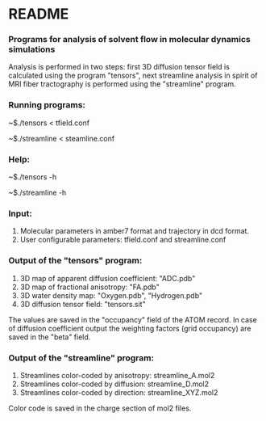 # README #

### Programs for analysis of solvent flow in molecular dynamics simulations ###

Analysis is performed in two steps: first 3D diffusion tensor field is calculated using the program "tensors", next streamline analysis in spirit of MRI fiber tractography is performed using the "streamline" program. 

### Running programs: ###
~$./tensors < tfield.conf

~$./streamline < steamline.conf

### Help: ###
~$./tensors -h

~$./streamline -h



### Input: ###
1. Molecular parameters in amber7 format and trajectory in dcd format.
2. User configurable parameters: tfield.conf and streamline.conf

### Output of the "tensors" program: ###
1. 3D map of apparent diffusion coefficient:    "ADC.pdb" 
2. 3D map of fractional anisotropy:             "FA.pdb"  
3. 3D water density map:                        "Oxygen.pdb", "Hydrogen.pdb"
4. 3D diffusion tensor field:                   "tensors.sit"

The values are saved in the "occupancy" field of the ATOM record. In case of diffusion coefficient output the weighting factors (grid occupancy) are saved in the "beta" field. 


### Output of the "streamline" program: ###
1. Streamlines color-coded by  anisotropy: streamline_A.mol2  
2. Streamlines color-coded by  diffusion:  streamline_D.mol2
3. Streamlines color-coded by  direction:  streamline_XYZ.mol2

Color code is saved in the charge section of mol2 files.